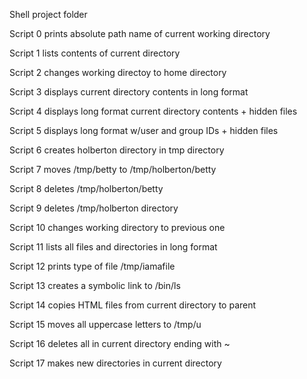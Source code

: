 Shell project folder

Script 0 prints absolute path name of current working directory

Script 1 lists contents of current directory

Script 2 changes working directoy to home directory

Script 3 displays current directory contents in long format

Script 4 displays long format current directory contents + hidden files

Script 5 displays long format w/user and group IDs + hidden files

Script 6 creates holberton directory in tmp directory

Script 7 moves /tmp/betty to /tmp/holberton/betty

Script 8 deletes /tmp/holberton/betty

Script 9 deletes /tmp/holberton directory

Script 10 changes working directory to previous one

Script 11 lists all files and directories in long format

Script 12 prints type of file /tmp/iamafile

Script 13 creates a symbolic link to /bin/ls

Script 14 copies HTML files from current directory to parent

Script 15 moves all uppercase letters to /tmp/u

Script 16 deletes all in current directory ending with ~

Script 17 makes new directories in current directory


